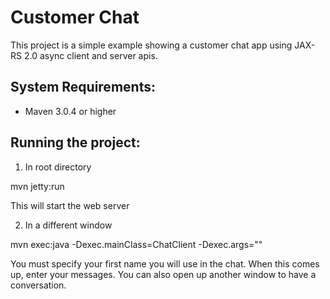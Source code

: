 Customer Chat
========================
This project is a simple example showing a customer chat app using JAX-RS 2.0 async client and server apis.

System Requirements:
-------------------------
- Maven 3.0.4 or higher

Running the project:
-------------------------
1. In root directory

mvn jetty:run

This will start the web server

2. In a different window

mvn exec:java -Dexec.mainClass=ChatClient -Dexec.args="<Your first name>"

You must specify your first name you will use in the chat.  When this comes up, enter your messages.  You can
also open up another window to have a conversation.